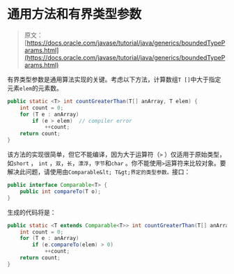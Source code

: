 # 通用方法和有界类型参数

> 原文： [https://docs.oracle.com/javase/tutorial/java/generics/boundedTypeParams.html](https://docs.oracle.com/javase/tutorial/java/generics/boundedTypeParams.html)

有界类型参数是通用算法实现的关键。考虑以下方法，计算数组`T []`中大于指定元素`elem`的元素数。

```java
public static <T> int countGreaterThan(T[] anArray, T elem) {
    int count = 0;
    for (T e : anArray)
        if (e > elem)  // compiler error
            ++count;
    return count;
}

```

该方法的实现很简单，但它不能编译，因为大于运算符（`>` ）仅适用于原始类型，如`short` ， `int` ，`双`，`长`，`漂浮`，`字节`和`char` 。你不能使用`>`运算符来比较对象。要解决此问题，请使用由`Comparable&lt; T&gt;界定的类型参数。`接口：

```java
public interface Comparable<T> {
    public int compareTo(T o);
}

```

生成的代码将是：

```java
public static <T extends Comparable<T>> int countGreaterThan(T[] anArray, T elem) {
    int count = 0;
    for (T e : anArray)
        if (e.compareTo(elem) > 0)
            ++count;
    return count;
}

```